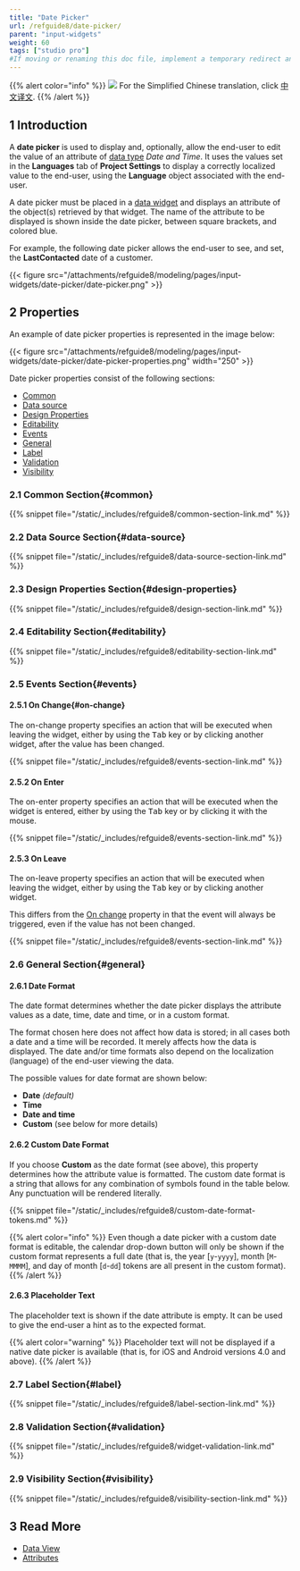```yaml
---
title: "Date Picker"
url: /refguide8/date-picker/
parent: "input-widgets"
weight: 60
tags: ["studio pro"]
#If moving or renaming this doc file, implement a temporary redirect and let the respective team know they should update the URL in the product. See Mapping to Products for more details.
---
```


{{% alert color="info" %}}
<img src="/attachments/china.png" class="d-inline-block" /> For the Simplified Chinese translation, click [中文译文](https://cdn.mendix.tencent-cloud.com/documentation/refguide8/date-picker.pdf).
{{% /alert %}}

## 1 Introduction

A **date picker** is used to display and, optionally, allow the end-user to edit the value of an attribute of [data type](/refguide8/data-types/) *Date and Time*. It uses the values set in the **Languages** tab of **Project Settings** to display a correctly localized value to the end-user, using the **Language** object associated with the end-user.

A date picker must be placed in a [data widget](/refguide8/data-widgets/) and displays an attribute of the object(s) retrieved by that widget. The name of the attribute to be displayed is shown inside the date picker, between square brackets, and colored blue.

For example, the following date picker allows the end-user to see, and set, the **LastContacted** date of a customer.

{{< figure src="/attachments/refguide8/modeling/pages/input-widgets/date-picker/date-picker.png" >}}

## 2 Properties

An example of date picker properties is represented in the image below:

{{< figure src="/attachments/refguide8/modeling/pages/input-widgets/date-picker/date-picker-properties.png"   width="250"  >}}

Date picker properties consist of the following sections:

* [Common](#common)
* [Data source](#data-source)
* [Design Properties](#design-properties)
* [Editability](#editability)
* [Events](#events)
* [General](#general)
* [Label](#label)
* [Validation](#validation)
* [Visibility](#visibility)

### 2.1 Common Section{#common}

{{% snippet file="/static/_includes/refguide8/common-section-link.md" %}}

### 2.2 Data Source Section{#data-source}

{{% snippet file="/static/_includes/refguide8/data-source-section-link.md" %}}

### 2.3 Design Properties Section{#design-properties}

{{% snippet file="/static/_includes/refguide8/design-section-link.md" %}} 

### 2.4 Editability Section{#editability}

{{% snippet file="/static/_includes/refguide8/editability-section-link.md" %}}

### 2.5 Events Section{#events}

#### 2.5.1 On Change{#on-change}

The on-change property specifies an action that will be executed when leaving the widget, either by using the <kbd>Tab</kbd> key or by clicking another widget, after the value has been changed.

{{% snippet file="/static/_includes/refguide8/events-section-link.md" %}}

#### 2.5.2 On Enter

The on-enter property specifies an action that will be executed when the widget is entered, either by using the <kbd>Tab</kbd> key or by clicking it with the mouse.

{{% snippet file="/static/_includes/refguide8/events-section-link.md" %}}

#### 2.5.3 On Leave

The on-leave property specifies an action that will be executed when leaving the widget, either by using the <kbd>Tab</kbd> key or by clicking another widget.

This differs from the [On change](#on-change) property in that the event will always be triggered, even if the value has not been changed.

{{% snippet file="/static/_includes/refguide8/events-section-link.md" %}}

### 2.6 General Section{#general}

#### 2.6.1 Date Format

The date format determines whether the date picker displays the attribute values as a date, time, date and time, or in a custom format.

The format chosen here does not affect how data is stored; in all cases both a date and a time will be recorded. It merely affects how the data is displayed. The date and/or time formats also depend on the localization (language) of the end-user viewing the data.

The possible values for date format are shown below:

* **Date** *(default)*
* **Time**
* **Date and time**
* **Custom** (see below for more details)

#### 2.6.2 Custom Date Format

If you choose **Custom** as the date format (see above), this property determines how the attribute value is formatted. The custom date format is a string that allows for any combination of symbols found in the table below. Any punctuation will be rendered literally.

{{% snippet file="/static/_includes/refguide8/custom-date-format-tokens.md" %}}

{{% alert color="info" %}}
Even though a date picker with a custom date format is editable, the calendar drop-down button will only be shown if the custom format represents a full date (that is, the year [`y`-`yyyy`], month [`M`-`MMMM`], and day of month [`d`-`dd`] tokens are all present in the custom format).
{{% /alert %}}

#### 2.6.3 Placeholder Text

The placeholder text is shown if the date attribute is empty. It can be used to give the end-user a hint as to the expected format.

{{% alert color="warning" %}}
Placeholder text will not be displayed if a native date picker is available (that is, for iOS and Android versions 4.0 and above).
{{% /alert %}}

### 2.7 Label Section{#label}

{{% snippet file="/static/_includes/refguide8/label-section-link.md" %}}

### 2.8 Validation Section{#validation}

{{% snippet file="/static/_includes/refguide8/widget-validation-link.md" %}}

### 2.9 Visibility Section{#visibility}

{{% snippet file="/static/_includes/refguide8/visibility-section-link.md" %}}

## 3 Read More

*   [Data View](/refguide8/data-view/)
*   [Attributes](/refguide8/attributes/)
